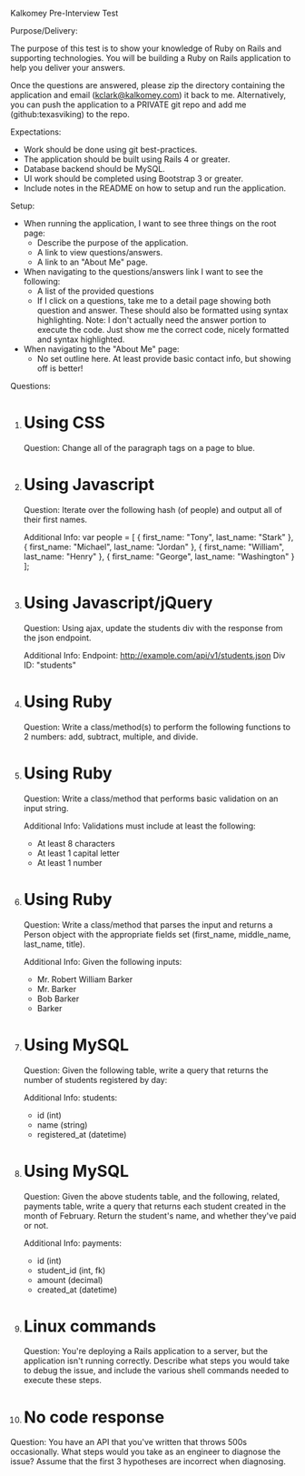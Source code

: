 Kalkomey Pre-Interview Test

Purpose/Delivery:

The purpose of this test is to show your knowledge of Ruby on Rails and 
supporting technologies. You will be building a Ruby on Rails application 
to help you deliver your answers. 

Once the questions are answered, please zip the directory containing the 
application and email (kclark@kalkomey.com) it back to me. Alternatively, you 
can push the application to a PRIVATE git repo and add me (github:texasviking) 
to the repo.

Expectations:

- Work should be done using git best-practices. 
- The application should be built using Rails 4 or greater.
- Database backend should be MySQL.
- UI work should be completed using Bootstrap 3 or greater.
- Include notes in the README on how to setup and run the application.

Setup:

- When running the application, I want to see three things on the root page: 
  - Describe the purpose of the application.
  - A link to view questions/answers.
  - A link to an "About Me" page.
- When navigating to the questions/answers link I want to see the following:
  - A list of the provided questions
  - If I click on a questions, take me to a detail page showing both question
    and answer. These should also be formatted using syntax highlighting.
    Note: I don't actually need the answer portion to execute the code. Just
          show me the correct code, nicely formatted and syntax highlighted.
- When navigating to the "About Me" page:
  - No set outline here. At least provide basic contact info, but showing off 
    is better!

Questions:

1. # Using CSS
   
   Question:
   Change all of the paragraph tags on a page to blue.


2. # Using Javascript

   Question:
   Iterate over the following hash (of people) and output all of their first 
   names.

   Additional Info:
   var people = [
     {
       first_name: "Tony",
       last_name: "Stark"
     },
     {
       first_name: "Michael",
       last_name: "Jordan"
     },
     {
       first_name: "William",
       last_name: "Henry"
     },
     {
       first_name: "George",
       last_name: "Washington"
     }
   ];


3. # Using Javascript/jQuery
   
   Question:
   Using ajax, update the students div with the response from the json 
   endpoint.

   Additional Info:
   Endpoint: http://example.com/api/v1/students.json
   Div ID: "students"

4. # Using Ruby

   Question:
   Write a class/method(s) to perform the following functions to 2 numbers: 
   add, subtract, multiple, and divide.


5. # Using Ruby

   Question:
   Write a class/method that performs basic validation on an input string.

   Additional Info:
   Validations must include at least the following:
   - At least 8 characters
   - At least 1 capital letter
   - At least 1 number


6. # Using Ruby

   Question:
   Write a class/method that parses the input and returns a Person object with 
   the appropriate fields set (first_name, middle_name, last_name, title).

   Additional Info:
   Given the following inputs:
   - Mr. Robert William Barker
   - Mr. Barker
   - Bob Barker
   - Barker


7. # Using MySQL

   Question:
   Given the following table, write a query that returns the number of 
   students registered by day:

   Additional Info:
   students:
   - id (int)
   - name (string)
   - registered_at (datetime)


8. # Using MySQL

   Question:
   Given the above students table, and the following, related, payments table,
   write a query that returns each student created in the month of February.
   Return the student's name, and whether they've paid or not.

   Additional Info:
   payments:
   - id (int)
   - student_id (int, fk)
   - amount (decimal)
   - created_at (datetime)


9. # Linux commands

   Question:
   You're deploying a Rails application to a server, but the application
   isn't running correctly. Describe what steps you would take to debug the
   issue, and include the various shell commands needed to execute these
   steps.


10. # No code response

   Question:
   You have an API that you've written that throws 500s occasionally. What 
   steps would you take as an engineer to diagnose the issue? Assume that 
   the first 3 hypotheses are incorrect when diagnosing. 
